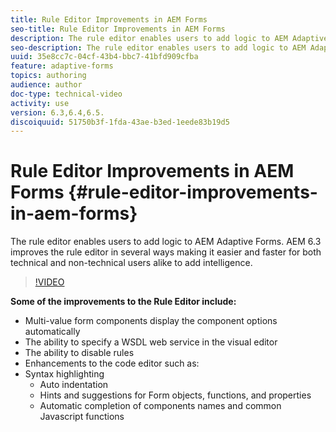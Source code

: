 ```yaml
---
title: Rule Editor Improvements in AEM Forms
seo-title: Rule Editor Improvements in AEM Forms
description: The rule editor enables users to add logic to AEM Adaptive Forms. AEM 6.3 improves the rule editor in several ways making it easier and faster for both technical and non-technical users alike to add intelligence. 
seo-description: The rule editor enables users to add logic to AEM Adaptive Forms. AEM 6.3 improves the rule editor in several ways making it easier and faster for both technical and non-technical users alike to add intelligence. 
uuid: 35e8cc7c-04cf-43b4-bbc7-41bfd909cfba
feature: adaptive-forms
topics: authoring
audience: author
doc-type: technical-video
activity: use
version: 6.3,6.4,6.5.
discoiquuid: 51750b3f-1fda-43ae-b3ed-1eede83b19d5
---
```


# Rule Editor Improvements in AEM Forms {#rule-editor-improvements-in-aem-forms}

The rule editor enables users to add logic to AEM Adaptive Forms. AEM 6.3 improves the rule editor in several ways making it easier and faster for both technical and non-technical users alike to add intelligence.

>[!VIDEO](https://video.tv.adobe.com/v/19653?quality=9&learn=on)

**Some of the improvements to the Rule Editor include:**

* Multi-value form components display the component options automatically
* The ability to specify a WSDL web service in the visual editor
* The ability to disable rules
* Enhancements to the code editor such as:
* Syntax highlighting
  * Auto indentation
  * Hints and suggestions for Form objects, functions, and properties
  * Automatic completion of components names and common Javascript functions
